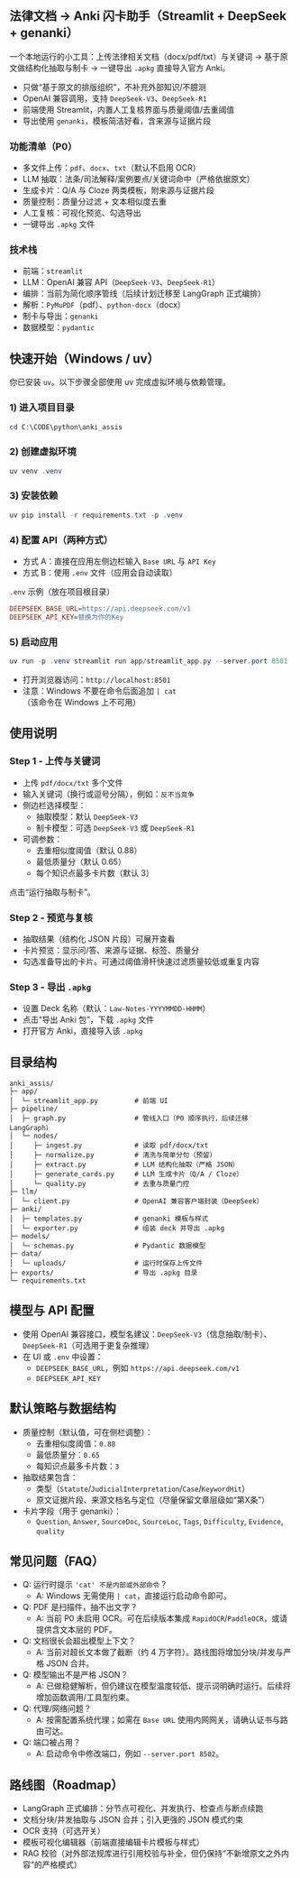 ## 法律文档 → Anki 闪卡助手（Streamlit + DeepSeek + genanki）

一个本地运行的小工具：上传法律相关文档（docx/pdf/txt）与关键词 → 基于原文做结构化抽取与制卡 → 一键导出 `.apkg` 直接导入官方 Anki。

- 只做“基于原文的排版组织”，不补充外部知识/不臆测
- OpenAI 兼容调用，支持 `DeepSeek-V3`、`DeepSeek-R1`
- 前端使用 Streamlit，内置人工复核界面与质量阈值/去重阈值
- 导出使用 `genanki`，模板简洁好看，含来源与证据片段

### 功能清单（P0）
- 多文件上传：`pdf`、`docx`、`txt`（默认不启用 OCR）
- LLM 抽取：法条/司法解释/案例要点/关键词命中（严格依据原文）
- 生成卡片：Q/A 与 Cloze 两类模板，附来源与证据片段
- 质量控制：质量分过滤 + 文本相似度去重
- 人工复核：可视化预览、勾选导出
- 一键导出 `.apkg` 文件

### 技术栈
- 前端：`streamlit`
- LLM：OpenAI 兼容 API（`DeepSeek-V3`、`DeepSeek-R1`）
- 编排：当前为简化顺序管线（后续计划迁移至 LangGraph 正式编排）
- 解析：`PyMuPDF`（pdf）、`python-docx`（docx）
- 制卡与导出：`genanki`
- 数据模型：`pydantic`

## 快速开始（Windows / uv）

你已安装 `uv`。以下步骤全部使用 uv 完成虚拟环境与依赖管理。

### 1) 进入项目目录
```powershell
cd C:\CODE\python\anki_assis
```

### 2) 创建虚拟环境
```powershell
uv venv .venv
```

### 3) 安装依赖
```powershell
uv pip install -r requirements.txt -p .venv
```

### 4) 配置 API（两种方式）
- 方式 A：直接在应用左侧边栏输入 `Base URL` 与 `API Key`
- 方式 B：使用 `.env` 文件（应用会自动读取）

`.env` 示例（放在项目根目录）
```ini
DEEPSEEK_BASE_URL=https://api.deepseek.com/v1
DEEPSEEK_API_KEY=替换为你的Key
```

### 5) 启动应用
```powershell
uv run -p .venv streamlit run app/streamlit_app.py --server.port 8501
```
- 打开浏览器访问：`http://localhost:8501`
- 注意：Windows 不要在命令后面追加 `| cat`（该命令在 Windows 上不可用）

## 使用说明

### Step 1 - 上传与关键词
- 上传 `pdf/docx/txt` 多个文件
- 输入关键词（换行或逗号分隔），例如：`反不当竞争`
- 侧边栏选择模型：
  - 抽取模型：默认 `DeepSeek-V3`
  - 制卡模型：可选 `DeepSeek-V3` 或 `DeepSeek-R1`
- 可调参数：
  - 去重相似度阈值（默认 0.88）
  - 最低质量分（默认 0.65）
  - 每个知识点最多卡片数（默认 3）

点击“运行抽取与制卡”。

### Step 2 - 预览与复核
- 抽取结果（结构化 JSON 片段）可展开查看
- 卡片预览：显示问/答、来源与证据、标签、质量分
- 勾选准备导出的卡片。可通过阈值滑杆快速过滤质量较低或重复内容

### Step 3 - 导出 `.apkg`
- 设置 Deck 名称（默认：`Law-Notes-YYYYMMDD-HHMM`）
- 点击“导出 Anki 包”，下载 `.apkg` 文件
- 打开官方 Anki，直接导入该 `.apkg`

## 目录结构
```
anki_assis/
├─ app/
│  └─ streamlit_app.py         # 前端 UI
├─ pipeline/
│  ├─ graph.py                 # 管线入口（P0 顺序执行，后续迁移 LangGraph）
│  └─ nodes/
│     ├─ ingest.py             # 读取 pdf/docx/txt
│     ├─ normalize.py          # 清洗与简单分句（预留）
│     ├─ extract.py            # LLM 结构化抽取（严格 JSON）
│     ├─ generate_cards.py     # LLM 生成卡片（Q/A / Cloze）
│     └─ quality.py            # 去重与质量门控
├─ llm/
│  └─ client.py                # OpenAI 兼容客户端封装（DeepSeek）
├─ anki/
│  ├─ templates.py             # genanki 模板与样式
│  └─ exporter.py              # 组装 deck 并导出 .apkg
├─ models/
│  └─ schemas.py               # Pydantic 数据模型
├─ data/
│  └─ uploads/                 # 运行时保存上传文件
├─ exports/                    # 导出 .apkg 目录
└─ requirements.txt
```

## 模型与 API 配置
- 使用 OpenAI 兼容接口，模型名建议：`DeepSeek-V3`（信息抽取/制卡）、`DeepSeek-R1`（可选用于更复杂推理）
- 在 UI 或 `.env` 中设置：
  - `DEEPSEEK_BASE_URL`，例如 `https://api.deepseek.com/v1`
  - `DEEPSEEK_API_KEY`

## 默认策略与数据结构

- 质量控制（默认值，可在侧栏调整）：
  - 去重相似度阈值：`0.88`
  - 最低质量分：`0.65`
  - 每知识点最多卡片数：`3`
- 抽取结果包含：
  - 类型（`Statute`/`JudicialInterpretation`/`Case`/`KeywordHit`）
  - 原文证据片段、来源文档名与定位（尽量保留文章层级如“第X条”）
- 卡片字段（用于 genanki）：
  - `Question`, `Answer`, `SourceDoc`, `SourceLoc`, `Tags`, `Difficulty`, `Evidence`, `quality`

## 常见问题（FAQ）
- Q: 运行时提示 `'cat' 不是内部或外部命令`？
  - A: Windows 无需使用 `| cat`，直接运行启动命令即可。
- Q: PDF 是扫描件，抽不出文字？
  - A: 当前 P0 未启用 OCR。可在后续版本集成 `RapidOCR`/`PaddleOCR`，或请提供含文本层的 PDF。
- Q: 文档很长会超出模型上下文？
  - A: 当前对超长文本做了截断（约 4 万字符）。路线图将增加分块/并发与严格 JSON 合并。
- Q: 模型输出不是严格 JSON？
  - A: 已做稳健解析，但仍建议在模型温度较低、提示词明确时运行。后续将增加函数调用/工具型约束。
- Q: 代理/网络问题？
  - A: 按需配置系统代理；如需在 `Base URL` 使用内网网关，请确认证书与路由可达。
- Q: 端口被占用？
  - A: 启动命令中修改端口，例如 `--server.port 8502`。

## 路线图（Roadmap）
- LangGraph 正式编排：分节点可视化、并发执行、检查点与断点续跑
- 文档分块/并发抽取与 JSON 合并；引入更强的 JSON 模式约束
- OCR 支持（可选开关）
- 模板可视化编辑器（前端直接编辑卡片模板与样式）
- RAG 校验（对外部法规库进行引用校验与补全，但仍保持“不新增原文之外内容”的严格模式）




